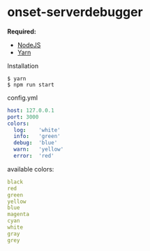 # onset-serverdebugger

**Required:** 
* [NodeJS](https://nodejs.org/)
* [Yarn](https://yarnpkg.com/)

Installation
```
$ yarn
$ npm run start
```

config.yml
```yaml
host: 127.0.0.1
port: 3000
colors:
  log:    'white'
  info:   'green'
  debug:  'blue'
  warn:   'yellow'
  error:  'red'
```

available colors:
```yaml
black
red
green
yellow
blue
magenta
cyan
white
gray
grey
```